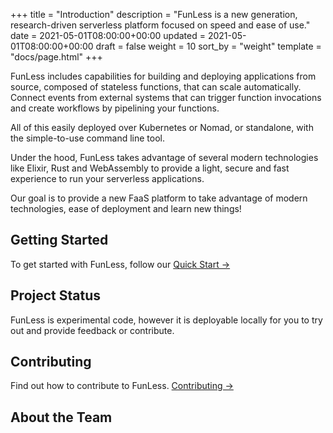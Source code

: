 +++
title = "Introduction"
description = "FunLess is a new generation, research-driven serverless platform focused on speed and ease of use."
date = 2021-05-01T08:00:00+00:00
updated = 2021-05-01T08:00:00+00:00
draft = false
weight = 10
sort_by = "weight"
template = "docs/page.html"
+++

FunLess includes capabilities for building and deploying applications from source, composed of stateless functions, that can scale automatically. Connect events from external systems that can trigger function invocations and create workflows by pipelining your functions. 

All of this easily deployed over Kubernetes or Nomad, or standalone, with the simple-to-use command line tool.

Under the hood, FunLess takes advantage of several modern technologies like Elixir, Rust and WebAssembly to provide a light, secure and fast experience to run your serverless applications.

Our goal is to provide a new FaaS platform to take advantage of modern technologies, ease of deployment and learn new things!

## Getting Started

To get started with FunLess, follow our [Quick Start →](../quick-start/)

## Project Status

FunLess is experimental code, however it is deployable locally for you to try out and provide feedback or contribute.

## Contributing

Find out how to contribute to FunLess. [Contributing →](../../contributing/how-to-contribute/)


## About the Team